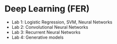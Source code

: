 # Deep Learning (FER)

- Lab 1: Logistic Regression, SVM, Neural Networks
- Lab 2: Convolutional Neural Networks
- Lab 3: Recurrent Neural Networks
- Lab 4: Generative models
